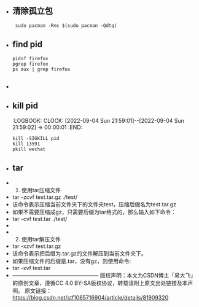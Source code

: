 - ## 清除孤立包
  ```
   sudo pacman -Rns $(sudo pacman -Qdtq)
  ```
- ## find pid
  ```
  pidof firefox
  pgrep firefox
  ps aux | grep firefox
  ```
- ##
- ## kill pid
  :LOGBOOK:
  CLOCK: [2022-09-04 Sun 21:59:01]--[2022-09-04 Sun 21:59:02] =>  00:00:01
  :END:
  ```
  kill -SIGKILL pid
  kill 13591
  pkill wechat
  ```
- ## tar
- 1. 使用tar压缩文件
- tar -zcvf test.tar.gz ./test/
- 该命令表示压缩当前文件夹下的文件夹test，压缩后缀名为test.tar.gz
- 如果不需要压缩成gz，只需要后缀为tar格式的，那么输入如下命令：
- tar -cvf test.tar ./test/
-
- 2. 使用tar解压文件
- tar -xzvf test.tar.gz
- 该命令表示把后缀为.tar.gz的文件解压到当前文件夹下。
- 如果压缩文件的后缀是.tar，没有gz，则使用命令:
- tar -xvf test.tar
- ————————————————
  版权声明：本文为CSDN博主「易大飞」的原创文章，遵循CC 4.0 BY-SA版权协议，转载请附上原文出处链接及本声明。
  原文链接：https://blog.csdn.net/stf1065716904/article/details/81909320